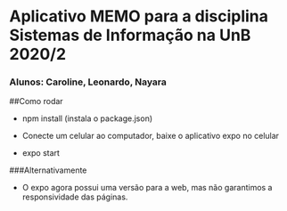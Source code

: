 # Aplicativo MEMO para a disciplina Sistemas de Informação na UnB 2020/2

### Alunos: Caroline, Leonardo, Nayara

##Como rodar

- npm install (instala o package.json)

- Conecte um celular ao computador, baixe o aplicativo expo no celular

- expo start

###Alternativamente

- O expo agora possui uma versão para a web, mas não garantimos a responsividade das páginas.